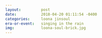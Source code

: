 ```yaml
---
layout:         post
date:           2018-04-20 01:11:54 -0400
categories:     loona jinsoul
era-or-event:   singing in the rain
img:            loona-soul-brick.jpg
---
```

